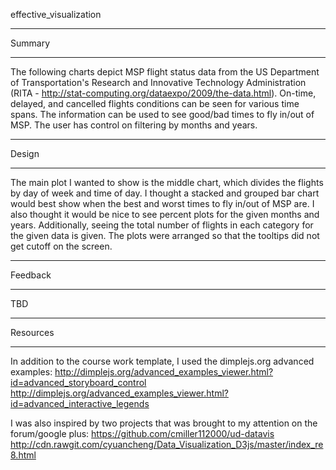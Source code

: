 effective_visualization

**********************
Summary
**********************
The following charts depict MSP flight status data from the US Department of 
Transportation's Research and Innovative Technology Administration (RITA - 
http://stat-computing.org/dataexpo/2009/the-data.html). On-time, delayed, and cancelled 
flights conditions can be seen for various time spans. The information can be used to see
good/bad times to fly in/out of MSP. The user has control on filtering by months and years.

**********************
Design
**********************
The main plot I wanted to show is the middle chart, which divides the flights by day of 
week and time of day. I thought a stacked and grouped bar chart would best show when the 
best and worst times to fly in/out of MSP are. I also thought it would be nice to see 
percent plots for the given months and years. Additionally, seeing the total number of 
flights in each category for the given data is given. The plots were arranged so that the
tooltips did not get cutoff on the screen.

**********************
Feedback
**********************
TBD

**********************
Resources
**********************
In addition to the course work template, I used the dimplejs.org advanced examples:
http://dimplejs.org/advanced_examples_viewer.html?id=advanced_storyboard_control
http://dimplejs.org/advanced_examples_viewer.html?id=advanced_interactive_legends

I was also inspired by two projects that was brought to my attention on the forum/google
plus:
https://github.com/cmiller112000/ud-datavis
http://cdn.rawgit.com/cyuancheng/Data_Visualization_D3js/master/index_re8.html
